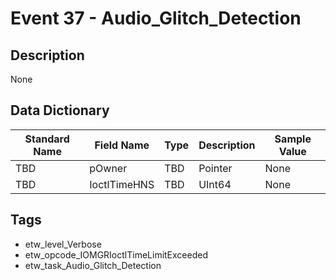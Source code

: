 # Event 37 - Audio_Glitch_Detection

## Description
None

## Data Dictionary
|Standard Name|Field Name|Type|Description|Sample Value|
|---|---|---|---|---|
|TBD|pOwner|TBD|Pointer|None|None|
|TBD|IoctlTimeHNS|TBD|UInt64|None|None|

## Tags
* etw_level_Verbose
* etw_opcode_IOMGRIoctlTimeLimitExceeded
* etw_task_Audio_Glitch_Detection
